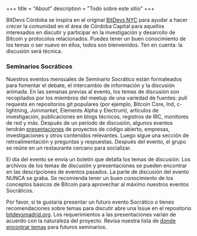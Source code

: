 +++
title = "About"
description = "Todo sobre este sitio"
+++

BitDevs Córdoba se inspira en el original [BitDevs NYC] para ayudar a hacer
crecer la comunidad en el área de Córdoba Capital para aquellos interesados en
discutir y participar en la investigación y desarrollo de Bitcoin y protocolos
relacionados. Puedes tener un buen conocimiento de los temas o ser nuevo en
ellos, todos son bienvenidos. Ten en cuenta: la discusión será técnica.

### Seminarios Socráticos

Nuestros eventos mensuales de Seminario Socrático están formateados para
fomentar el debate, el intercambio de información y la discusión animada. En
las semanas previas al evento, los temas de discusión son recopilados por los
miembros del meetup de una variedad de fuentes: pull requests en repositorios
git populares (por ejemplo, Bitcoin Core, lnd, c-lightning, Joinmarket,
Elements Alpha y Electrum), artículos de investigación, publicaciones en blogs
técnicos, registros de IRC, monitores de red y más. Después de un período de
discusión, algunos eventos tendrán
[presentaciones](https://bitdevs.org/presenter-guidelines/) de proyectos de
código abierto, empresas, investigaciones y otros contenidos relevantes. Luego
sigue una sección de retroalimentación y preguntas y respuestas. Después del
evento, el grupo se reúne en un restaurante cercano para socializar.

El día del evento se envía un boletín que detalla los temas de discusión. Los
archivos de los temas de discusión y presentaciones se pueden encontrar en las
descripciones de eventos pasados. La parte de discusión del evento NUNCA se
graba. Se recomienda tener un buen conocimiento de los conceptos básicos de
Bitcoin para aprovechar al máximo nuestros eventos Socráticos.

Por favor, si te gustaría presentar un futuro evento Socrático o tienes
recomendaciones sobre temas para discutir abre una Issue en el repositorio
[bitdevsmadrid.org]. Los requerimientos a las presentaciones varían de acuerdo
con la naturaleza del proyecto. Revisa nuestra lista de [donde encontrar temas]
para futuros seminarios.

[Seminarios Socráticos]: https://en.wikipedia.org/wiki/Socratic_method#Socratic_seminar
[bitdevsmadrid.org]: https://github.com/bitdevsmadrid/bitdevsmadrid.github.io/issues
[BitDevs NYC]: https://bitdevs.org
[donde encontrar temas]: /about/find-topics
